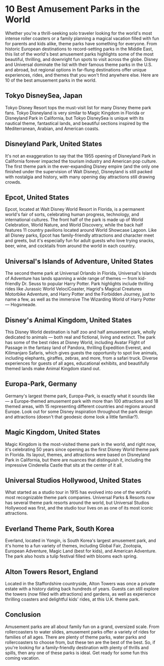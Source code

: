 # 10 Best Amusement Parks in the World

Whether you're a thrill-seeking solo traveler looking for the world's most intense roller coasters or a family planning a magical vacation filled with fun for parents and kids alike, theme parks have something for everyone. From historic European destinations to record-setting parks in the Middle East, this list of the world's best amusement parks highlights some of the most beautiful, thrilling, and downright fun spots to visit across the globe. Disney and Universal dominate the list with their famous theme parks in the U.S. and abroad, but regional options in far-flung destinations offer unique experiences, rides, and themes that you won't find anywhere else.
Here are 10 of the best amusement parks in the world.

## Tokyo DisneySea, Japan

Tokyo Disney Resort tops the must-visit list for many Disney theme park fans. Tokyo Disneyland is very similar to Magic Kingdom in Florida or Disneyland Park in California, but Tokyo DisneySea is unique with its nautical theme, fantastical lands, and beautiful sections inspired by the Mediterranean, Arabian, and American coasts.

## Disneyland Park, United States

It's not an exaggeration to say that the 1955 opening of Disneyland Park in California forever impacted the tourism industry and American pop culture. The first theme park in the ever-expanding Disney empire (and the only one finished under the supervision of Walt Disney), Disneyland is still packed with nostalgia and history, with many opening day attractions still drawing crowds.

## Epcot, United States

Epcot, located at Walt Disney World Resort in Florida, is a permanent world's fair of sorts, celebrating human progress, technology, and international cultures. The front half of the park is made up of World Celebration, World Nature, and World Discovery, while the back half features 11 country pavilions located around World Showcase Lagoon. Like all Disney parks, Epcot has family-friendly attractions and character meet and greets, but it's especially fun for adult guests who love trying snacks, beer, wine, and cocktails from around the world in each country.

## Universal's Islands of Adventure, United States

The second theme park at Universal Orlando in Florida, Universal's Islands of Adventure has lands spanning a wide range of themes — from kid-friendly Dr. Seuss to popular Harry Potter. Park highlights include thrilling rides like Jurassic World VelociCoaster, Hagrid's Magical Creatures Motorbike Adventure, and Harry Potter and the Forbidden Journey, just to name a few, as well as the immersive The Wizarding World of Harry Potter — Hogsmeade.

## Disney's Animal Kingdom, United States

This Disney World destination is half zoo and half amusement park, wholly dedicated to animals — both real and fictional, living and extinct. The park has some of the best rides at Disney World, including Avatar Flight of Passage in the fantasy land of Pandora, thrilling Expedition Everest, and Kilimanjaro Safaris, which gives guests the opportunity to spot live animals, including elephants, giraffes, zebras, and more, from a safari truck. Diverse experiences for guests of all ages, educational exhibits, and beautifully themed lands make Animal Kingdom stand out.

## Europa-Park, Germany

Germany's largest theme park, Europa-Park, is exactly what it sounds like — a Europe-themed amusement park with more than 100 attractions and 18 themed areas, with 15 representing different countries and regions around Europe. Look out for some Disney inspiration throughout the park design and attractions (doesn't that geodesic dome look a little familiar?).

## Magic Kingdom, United States

Magic Kingdom is the most-visited theme park in the world, and right now, it's celebrating 50 years since opening as the first Disney World theme park in Florida. Its layout, themes, and attractions were based on Disneyland Park in California, but there are nuances that distinguish it, including the impressive Cinderella Castle that sits at the center of it all.

## Universal Studios Hollywood, United States

What started as a studio tour in 1915 has evolved into one of the world's most recognizable theme park companies. Universal Parks & Resorts now has several theme park resorts around the world, but Universal Studios Hollywood was first, and the studio tour lives on as one of its most iconic attractions.

## Everland Theme Park, South Korea

Everland, located in Yongin, is South Korea's largest amusement park, and it's home to a fun variety of themes, including Global Fair, Zootopia, European Adventure, Magic Land (best for kids), and American Adventure. The park also hosts a tulip festival filled with blooms each spring.

## Alton Towers Resort, England

Located in the Staffordshire countryside, Alton Towers was once a private estate with a history dating back hundreds of years. Guests can still explore the towers (now filled with attractions) and gardens, as well as experience thrilling coasters and delightful kids' rides, at this U.K. theme park.

## Conclusion

Amusement parks are all about family fun on a grand, oversized scale. From rollercoasters to water slides, amusement parks offer a variety of rides for families of all ages.
There are plenty of theme parks, water parks and rollercoasters to choose from, but these ten are the best of the best. So, if you're looking for a family-friendly destination with plenty of thrills and spills, then any one of these parks is ideal. Get ready for some fun this coming vacation.
